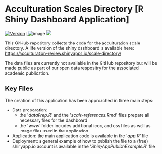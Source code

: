 # Acculturation Scales Directory [R Shiny Dashboard Application]
[![Version](https://badge.fury.io/gh/tterb%2FHyde.svg)](https://badge.fury.io/gh/tterb%2FHyde)
[![image]({https://img.shields.io/badge/RStudio-75AADB?style=for-the-badge&logo=RStudio&logoColor=white})
[![](https://img.shields.io/badge/Shiny-shinyapps.io-blue?style=flat&labelColor=white&logo=RStudio&logoColor=blue)](https://matt.dray.shinyapps.io/randoflag/)

This GitHub repository collects the code for the acculturation scale directory. 
A life version of the shiny dashboard is available here: https://acculturation-review.shinyapps.io/scale-directory/

The data files are currently not available in the GitHub repository but will be made public as part of our open data 
respositry for the associated academic publication.

## Key Files

The creation of this application has been approached in three main steps:
- Data preparation: 
  - the '*dataPrep.R*' and the '*scale-references.Rmd*' files prepare all necessary files for the dashboard
  - the '*www*' folder includes additional icon, and css files as well as image files used in the application
- Application: the main application code is available in the '*app.R*' file
- Deployment: a general example of how to publish the file to a (free) shinyapp.io account is available in the '*ShinyAppPublishExample.R*' file

## 
